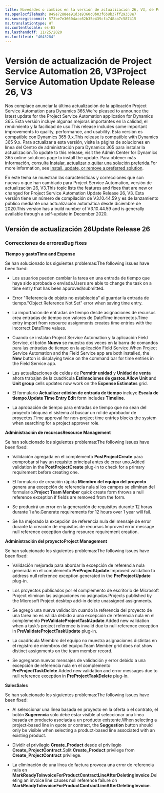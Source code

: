 ```yaml
---
title: Novedades o cambios en la versión de actualización 26, V3, de Project Service Automation
ms.openlocfilehash: 849e7288ee91d3e9360c0b03f6b8b37ff29338e7
ms.sourcegitcommit: 573be7e36604ace82b35e439cfa748aa7c587415
ms.translationtype: HT
ms.contentlocale: es-ES
ms.lasthandoff: 11/25/2020
ms.locfileid: "4643284"
---
```

<a name="project-service-automation-update-release-26-v3"></a><span data-ttu-id="2e5e8-102">Versión de actualización de Project Service Automation 26, V3</span><span class="sxs-lookup"><span data-stu-id="2e5e8-102">Project Service Automation Update Release 26, V3</span></span>
================================================

<span data-ttu-id="2e5e8-103">Nos complace anunciar la última actualización de la aplicación Project Service Automation para Dynamics 365.</span><span class="sxs-lookup"><span data-stu-id="2e5e8-103">We’re pleased to announce the latest update for the Project Service Automation application for Dynamics 365.</span></span> <span data-ttu-id="2e5e8-104">Esta versión incluye algunas mejoras importantes en la calidad, el rendimiento y la facilidad de uso.</span><span class="sxs-lookup"><span data-stu-id="2e5e8-104">This release includes some important improvements to quality, performance, and usability.</span></span> <span data-ttu-id="2e5e8-105">Esta versión es compatible con Dynamics 365 9.x.</span><span class="sxs-lookup"><span data-stu-id="2e5e8-105">This release is compatible with Dynamics 365 9.x.</span></span> <span data-ttu-id="2e5e8-106">Para actualizar a esta versión, visite la página de soluciones en línea del Centro de administración para Dynamics 365 para instalar la actualización.</span><span class="sxs-lookup"><span data-stu-id="2e5e8-106">To update to this release, visit the Admin Center for Dynamics 365 online solutions page to install the update.</span></span> <span data-ttu-id="2e5e8-107">Para obtener más información, consulta [Instalar, actualizar o quitar una solución preferida](https://docs.microsoft.com/power-platform/admin/install-remove-preferred-solution).</span><span class="sxs-lookup"><span data-stu-id="2e5e8-107">For more information, see [Install, update, or remove a preferred solution](https://docs.microsoft.com/power-platform/admin/install-remove-preferred-solution).</span></span>

<span data-ttu-id="2e5e8-108">En este tema se muestran las características y correcciones que son nuevas o que han cambiado para Project Service Automation, versión de actualización 26, V3.</span><span class="sxs-lookup"><span data-stu-id="2e5e8-108">This topic lists the features and fixes that are new or changed for Project Service Automation Update Release 26, V3.</span></span> <span data-ttu-id="2e5e8-109">Esta versión tiene un número de compilación de V3.10.44.59 y es de lanzamiento público mediante una actualización automática desde diciembre de 2020.</span><span class="sxs-lookup"><span data-stu-id="2e5e8-109">This version has a build number of V3.10.44.59 and is generally available through a self-update in December 2020.</span></span>

<a name="update-release-26"></a><span data-ttu-id="2e5e8-110">Versión de actualización 26</span><span class="sxs-lookup"><span data-stu-id="2e5e8-110">Update Release 26</span></span>
-----------------

### <a name="bug-fixes"></a><span data-ttu-id="2e5e8-111">Correcciones de errores</span><span class="sxs-lookup"><span data-stu-id="2e5e8-111">Bug fixes</span></span>

<span data-ttu-id="2e5e8-112">**Tiempo y gasto**</span><span class="sxs-lookup"><span data-stu-id="2e5e8-112">**Time and Expense**</span></span>

<span data-ttu-id="2e5e8-113">Se han solucionado los siguientes problemas:</span><span class="sxs-lookup"><span data-stu-id="2e5e8-113">The following issues have been fixed:</span></span>

-   <span data-ttu-id="2e5e8-114">Los usuarios pueden cambiar la tarea en una entrada de tiempo que haya sido aprobada o enviada.</span><span class="sxs-lookup"><span data-stu-id="2e5e8-114">Users are able to change the task on a time entry that has been approved/submitted.</span></span>

-   <span data-ttu-id="2e5e8-115">Error "Referencia de objeto no establecida" al guardar la entrada de tiempo.</span><span class="sxs-lookup"><span data-stu-id="2e5e8-115">"Object Reference Not Set" error when saving time entry.</span></span>

-   <span data-ttu-id="2e5e8-116">La importación de entradas de tiempo desde asignaciones de recursos crea entradas de tiempo con valores de DateTime incorrectos.</span><span class="sxs-lookup"><span data-stu-id="2e5e8-116">Time entry import from resource assignments creates time entries with the incorrect DateTime values.</span></span>

-   <span data-ttu-id="2e5e8-117">Cuando se instalan Project Service Automation y la aplicación Field Service, el botón **Nuevo** se muestra dos veces en la barra de comandos para las entradas de tiempo en la aplicación Field Service.</span><span class="sxs-lookup"><span data-stu-id="2e5e8-117">When Project Service Automation and the Field Service app are both installed, the **New** button is displaying twice on the command bar for time entries in the Field Service app.</span></span>

-   <span data-ttu-id="2e5e8-118">Las actualizaciones de celdas de **Permitir unidad** y **Unidad de venta** ahora trabajan de la cuadrícula **Estimaciones de gastos**.</span><span class="sxs-lookup"><span data-stu-id="2e5e8-118">**Allow Unit** and **Unit group** cells updates now work on the **Expense Estimates** grid.</span></span>

-   <span data-ttu-id="2e5e8-119">El formulario **Actualizar edición de entrada de tiempo** incluye **Escala de tiempo**.</span><span class="sxs-lookup"><span data-stu-id="2e5e8-119">**Update Time Entry Edit** form includes **Timeline**.</span></span>

-   <span data-ttu-id="2e5e8-120">La aprobación de tiempo para entradas de tiempo que no sean del proyecto bloquea el sistema al buscar un rol de aprobador de proyectos.</span><span class="sxs-lookup"><span data-stu-id="2e5e8-120">Time approval for non-project time entries blocks the system when searching for a project approver role.</span></span>

<span data-ttu-id="2e5e8-121">**Administración de recursos**</span><span class="sxs-lookup"><span data-stu-id="2e5e8-121">**Resource Management**</span></span>

<span data-ttu-id="2e5e8-122">Se han solucionado los siguientes problemas:</span><span class="sxs-lookup"><span data-stu-id="2e5e8-122">The following issues have been fixed:</span></span>

-   <span data-ttu-id="2e5e8-123">Validación agregada en el complemento **PostProjectCreate** para comprobar si hay un requisito principal antes de crear uno.</span><span class="sxs-lookup"><span data-stu-id="2e5e8-123">Added validation in the **PostProjectCreate** plug-in to check for a primary requirement before creating one.</span></span>

-   <span data-ttu-id="2e5e8-124">El formulario de creación rápida **Miembro del equipo del proyecto** genera una excepción de referencia nula si los campos se eliminan del formulario.</span><span class="sxs-lookup"><span data-stu-id="2e5e8-124">**Project Team Member** quick create form throws a null reference exception if fields are removed from the form.</span></span>

-   <span data-ttu-id="2e5e8-125">Se producirá un error en la generación de requisitos durante 12 horas durante 1 año.</span><span class="sxs-lookup"><span data-stu-id="2e5e8-125">Generate requirements for 12 hours over 1 year will fail.</span></span>

-   <span data-ttu-id="2e5e8-126">Se ha mejorado la excepción de referencia nula del mensaje de error durante la creación de requisitos de recursos.</span><span class="sxs-lookup"><span data-stu-id="2e5e8-126">Improved error message null reference exception during resource requirement creation.</span></span>

<span data-ttu-id="2e5e8-127">**Administración del proyecto**</span><span class="sxs-lookup"><span data-stu-id="2e5e8-127">**Project Management**</span></span>

<span data-ttu-id="2e5e8-128">Se han solucionado los siguientes problemas:</span><span class="sxs-lookup"><span data-stu-id="2e5e8-128">The following issues have been fixed:</span></span>

-   <span data-ttu-id="2e5e8-129">Validación mejorada para abordar la excepción de referencia nula generada en el complemento **PreProjectUpdate**.</span><span class="sxs-lookup"><span data-stu-id="2e5e8-129">Improved validation to address null reference exception generated in the **PreProjectUpdate** plug-in.</span></span>

-   <span data-ttu-id="2e5e8-130">Los proyectos publicados por el complemento de escritorio de Microsoft Project eliminan las asignaciones no asignadas.</span><span class="sxs-lookup"><span data-stu-id="2e5e8-130">Projects published by the Microsoft Project desktop add-in delete unassigned assignments.</span></span>

-   <span data-ttu-id="2e5e8-131">Se agregó una nueva validación cuando la referencia del proyecto de una tarea no es válida debido a una excepción de referencia nula en el complemento **PreValidateProjectTaskUpdate**.</span><span class="sxs-lookup"><span data-stu-id="2e5e8-131">Added new validation when a task’s project reference is invalid due to null reference exception in **PreValidateProjectTaskUpdate** plug-in.</span></span>

-   <span data-ttu-id="2e5e8-132">La cuadrícula Miembro del equipo no muestra asignaciones distintas en el registro de miembros del equipo.</span><span class="sxs-lookup"><span data-stu-id="2e5e8-132">Team Member grid does not show distinct assignments on the team member record.</span></span>

-   <span data-ttu-id="2e5e8-133">Se agregaron nuevos mensajes de validación y error debido a una excepción de referencia nula en el complemento **PreProjectTaskDelete**.</span><span class="sxs-lookup"><span data-stu-id="2e5e8-133">Added new validation and error messages due to null reference exception in **PreProjectTaskDelete** plug-in.</span></span>

<span data-ttu-id="2e5e8-134">**Sales**</span><span class="sxs-lookup"><span data-stu-id="2e5e8-134">**Sales**</span></span>

<span data-ttu-id="2e5e8-135">Se han solucionado los siguientes problemas:</span><span class="sxs-lookup"><span data-stu-id="2e5e8-135">The following issues have been fixed:</span></span>

-   <span data-ttu-id="2e5e8-136">Al seleccionar una línea basada en proyecto en la oferta o el contrato, el botón **Sugerencia** solo debe estar visible al seleccionar una línea basada en producto asociada a un producto existente.</span><span class="sxs-lookup"><span data-stu-id="2e5e8-136">When selecting a project-based line in quote or contract, the **Suggestion** button should only be visible when selecting a product-based line associated with an existing product.</span></span>

-   <span data-ttu-id="2e5e8-137">Dividir el privilegio **Create_Product** desde el privilegio **Create_ProjectContract**.</span><span class="sxs-lookup"><span data-stu-id="2e5e8-137">Split **Create_Product** privilege from **Create_ProjectContract** privilege.</span></span>

-   <span data-ttu-id="2e5e8-138">La eliminación de una línea de factura provoca una error de referencia nula en **MarkReadyToInvoiceForProductContractLineAfterDeletingInvoice**.</span><span class="sxs-lookup"><span data-stu-id="2e5e8-138">Deleting an invoice line causes null reference failure on **MarkReadyToInvoiceForProductContractLineAfterDeletingInvoice**.</span></span>
